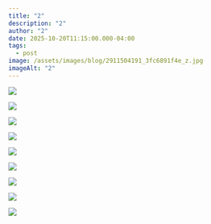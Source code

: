 ```yaml
---
title: "2"
description: "2"
author: "2"
date: 2025-10-20T11:15:00.000-04:00
tags:
  - post
image: /assets/images/blog/2911504191_3fc6891f4e_z.jpg
imageAlt: "2"
---
```

![](/assets/images/blog/2912352386_40e8c7370f_z.jpg)



![](/assets/images/blog/edit6.jpg)

![](/assets/images/blog/150280053_731453714411924_8835936418145303371_n2.jpg)

![](/assets/images/blog/151199398_1152031625242000_2975795763516071140_n.jpg)

![](/assets/images/blog/2748649174_eb8a82f16d_b.jpg)

![](/assets/images/blog/2911504451_5b057396da_z.jpg)

![](/assets/images/blog/3598493722_0fa55d7d22_b.jpg)

![](/assets/images/blog/2911504731_9a2ed18381_b.jpg)

![](/assets/images/blog/2861473270_076f0465b0_z.jpg)
